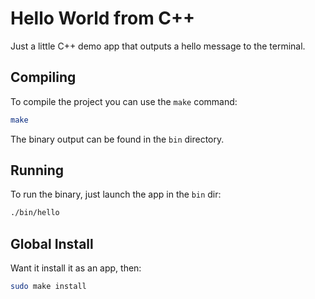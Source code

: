 # Hello World from C++

Just a little C++ demo app that outputs a hello message to the terminal.

## Compiling

To compile the project you can use the `make` command:

```bash
make
```

The binary output can be found in the `bin` directory.

## Running

To run the binary, just launch the app in the `bin` dir:

```bash
./bin/hello
```

## Global Install

Want it install it as an app, then:

```bash
sudo make install
```
